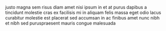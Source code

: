 justo magna sem risus diam amet nisi ipsum in et at purus dapibus a tincidunt
molestie cras ex facilisis mi in aliquam felis massa eget odio lacus curabitur
molestie est placerat sed accumsan in ac finibus amet nunc nibh et nibh sed
puruspraesent mauris congue malesuada
